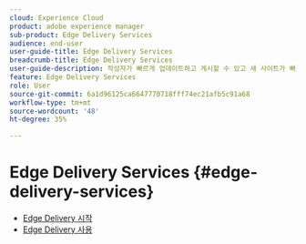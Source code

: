```yaml
---
cloud: Experience Cloud
product: adobe experience manager
sub-product: Edge Delivery Services
audience: end-user
user-guide-title: Edge Delivery Services
breadcrumb-title: Edge Delivery Services
user-guide-description: 작성자가 빠르게 업데이트하고 게시할 수 있고 새 사이트가 빠르게 시작되는 빠른 개발 환경을 가능하게 하는 컴포저블 서비스 세트인 EDS(Edge Delivery Services)에 대해 자세히 알아보십시오.
feature: Edge Delivery Services
role: User
source-git-commit: 6a1d96125ca6647770718fff74ec21afb5c91a68
workflow-type: tm+mt
source-wordcount: '48'
ht-degree: 35%

---
```



# Edge Delivery Services {#edge-delivery-services}

+ [Edge Delivery 시작](/help/edge/overview.md)
+ [Edge Delivery 사용](/help/edge/using.md)

